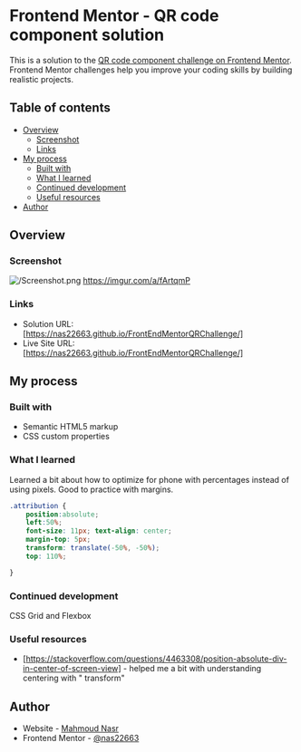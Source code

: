 # Frontend Mentor - QR code component solution

This is a solution to the [QR code component challenge on Frontend Mentor](https://www.frontendmentor.io/challenges/qr-code-component-iux_sIO_H). Frontend Mentor challenges help you improve your coding skills by building realistic projects. 

## Table of contents

- [Overview](#overview)
  - [Screenshot](#screenshot)
  - [Links](#links)
- [My process](#my-process)
  - [Built with](#built-with)
  - [What I learned](#what-i-learned)
  - [Continued development](#continued-development)
  - [Useful resources](#useful-resources)
- [Author](#author)


## Overview

### Screenshot

![/Screenshot.png](./screenshot.jpg)
https://imgur.com/a/fArtqmP

### Links

- Solution URL: [https://nas22663.github.io/FrontEndMentorQRChallenge/]
- Live Site URL: [https://nas22663.github.io/FrontEndMentorQRChallenge/]

## My process

### Built with

- Semantic HTML5 markup
- CSS custom properties


### What I learned

Learned a bit about how to optimize for phone with percentages instead of using pixels.
Good to practice with margins.

```css
.attribution {
    position:absolute;
    left:50%;
    font-size: 11px; text-align: center;
    margin-top: 5px;
    transform: translate(-50%, -50%);
    top: 110%;

}
```

### Continued development

CSS Grid and Flexbox

### Useful resources

- [https://stackoverflow.com/questions/4463308/position-absolute-div-in-center-of-screen-view] - helped me a bit with understanding centering with " transform"




## Author

- Website - [Mahmoud Nasr](https://www.your-site.com)
- Frontend Mentor - [@nas22663](https://www.frontendmentor.io/profile/nas22663)

